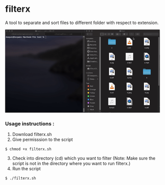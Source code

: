 # filterx
A tool to separate and sort files to different folder with respect to extension.

![Demo](assets/demo.gif)

### Usage instructions :
1. Download filterx.sh
2. Give permisssion to the script
```
$ chmod +x filterx.sh
```
3. Check into directory (cd) which you want to filter (Note: Make sure the script is not in the directory where you want to run filterx.)
4. Run the script
```
$ ./filterx.sh
```
